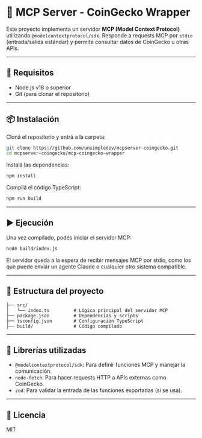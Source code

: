 # 🧠 MCP Server - CoinGecko Wrapper

Este proyecto implementa un servidor **MCP (Model Context Protocol)** utilizando `@modelcontextprotocol/sdk`. Responde a requests MCP por `stdio` (entrada/salida estándar) y permite consultar datos de CoinGecko u otras APIs.

---

## 🚀 Requisitos

- Node.js v18 o superior
- Git (para clonar el repositorio)

---

## 📦 Instalación

Cloná el repositorio y entrá a la carpeta:

```bash
git clone https://github.com/unsimpledev/mcpserver-coingecko.git
cd mcpserver-coingecko/mcp-coingecko-wrapper
```

Instalá las dependencias:

```bash
npm install
```

Compilá el código TypeScript:

```bash
npm run build
```

---

## ▶️ Ejecución

Una vez compilado, podés iniciar el servidor MCP:

```bash
node build/index.js
```

El servidor queda a la espera de recibir mensajes MCP por stdio, como los que puede enviar un agente Claude o cualquier otro sistema compatible.

---

## 📂 Estructura del proyecto

```
├── src/
│   └── index.ts         # Lógica principal del servidor MCP
├── package.json         # Dependencias y scripts
├── tsconfig.json        # Configuración TypeScript
├── build/               # Código compilado
```

---

## 🧱 Librerías utilizadas

- `@modelcontextprotocol/sdk`: Para definir funciones MCP y manejar la comunicación.
- `node-fetch`: Para hacer requests HTTP a APIs externas como CoinGecko.
- `zod`: Para validar la entrada de las funciones exportadas (si se usa).

---

## 📜 Licencia

MIT
